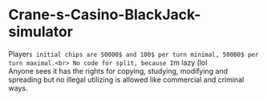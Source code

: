# Crane-s-Casino-BlackJack-simulator
Player`s initial chips are 50000$ and 100$ per turn minimal, 50000$ per turn maximal.<br>
No code for split, because I`m lazy (lol<br>
Anyone sees it has the rights for copying, studying, modifying and spreading but no illegal utilizing is allowed like commercial and criminal ways.
